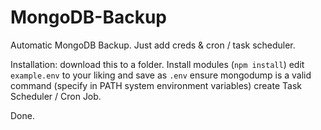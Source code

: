 # MongoDB-Backup
Automatic MongoDB Backup. Just add creds &amp; cron / task scheduler.

Installation:
download this to a folder.
Install modules (`npm install`)
edit `example.env` to your liking and save as `.env`
ensure mongodump is a valid command (specify in PATH system environment variables)
create Task Scheduler / Cron Job.

Done.
